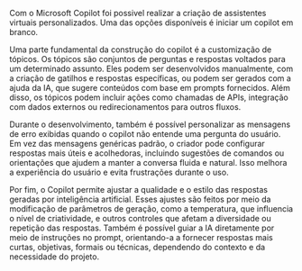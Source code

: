 Com o Microsoft Copilot foi possivel realizar a criação de assistentes virtuais personalizados. Uma das opções disponíveis é iniciar um copilot em branco.

Uma parte fundamental da construção do copilot é a customização de tópicos. Os tópicos são conjuntos de perguntas e respostas voltados para um determinado assunto. Eles podem ser desenvolvidos manualmente, com a criação de gatilhos e respostas específicas, ou podem ser gerados com a ajuda da IA, que sugere conteúdos com base em prompts fornecidos. Além disso, os tópicos podem incluir ações como chamadas de APIs, integração com dados externos ou redirecionamentos para outros fluxos.

Durante o desenvolvimento, também é possível personalizar as mensagens de erro exibidas quando o copilot não entende uma pergunta do usuário. Em vez das mensagens genéricas padrão, o criador pode configurar respostas mais úteis e acolhedoras, incluindo sugestões de comandos ou orientações que ajudem a manter a conversa fluida e natural. Isso melhora a experiência do usuário e evita frustrações durante o uso.

Por fim, o Copilot permite ajustar a qualidade e o estilo das respostas geradas por inteligência artificial. Esses ajustes são feitos por meio da modificação de parâmetros de geração, como a temperatura, que influencia o nível de criatividade, e outros controles que afetam a diversidade ou repetição das respostas. Também é possível guiar a IA diretamente por meio de instruções no prompt, orientando-a a fornecer respostas mais curtas, objetivas, formais ou técnicas, dependendo do contexto e da necessidade do projeto.

